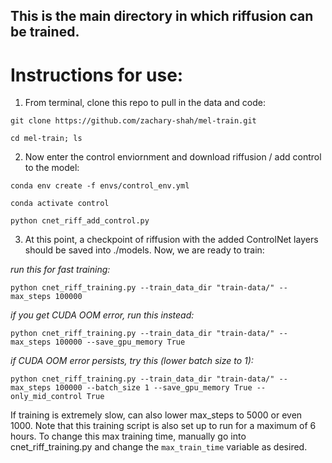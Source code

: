 ## This is the main directory in which riffusion can be trained.

# Instructions for use:

1. From terminal, clone this repo to pull in the data and code:

```git clone https://github.com/zachary-shah/mel-train.git``` 

```cd mel-train; ls```

2. Now enter the control enviornment and download riffusion / add control to the model:

```conda env create -f envs/control_env.yml```

```conda activate control```

```python cnet_riff_add_control.py```


3. At this point, a checkpoint of riffusion with the added ControlNet layers should be saved into ./models. Now, we are ready to train: 

*run this for fast training:*

```python cnet_riff_training.py --train_data_dir "train-data/" --max_steps 100000```

*if you get CUDA OOM error, run this instead:*

```python cnet_riff_training.py --train_data_dir "train-data/" --max_steps 100000 --save_gpu_memory True```

*if CUDA OOM error persists, try this (lower batch size to 1):*

```python cnet_riff_training.py --train_data_dir "train-data/" --max_steps 100000 --batch_size 1 --save_gpu_memory True --only_mid_control True```

If training is extremely slow, can also lower max_steps to 5000 or even 1000. Note that this training script is also set up to run for a maximum of 6 hours. To change this max training time, manually go into cnet_riff_training.py and change the ```max_train_time``` variable as desired.
